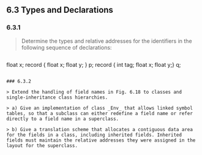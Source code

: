 ## 6.3 Types and Declarations

### 6.3.1

> Determine the types and relative addresses for the identifiers in the following sequence of declarations:

> ```
float x;
record { float x; float y; } p;
record { int tag; float x; float y;} q;
```

### 6.3.2

> Extend the handling of field names in Fig. 6.18 to classes and single-inheritance class hierarchies.

> a) Give an implementation of class _Env_ that allows linked symbol tables, so that a subclass can either redefine a field name or refer directly to a field name in a superclass.

> b) Give a translation scheme that allocates a contiguous data area for the fields in a class, including inherited fields. Inherited fields must maintain the relative addresses they were assigned in the layout for the superclass.

